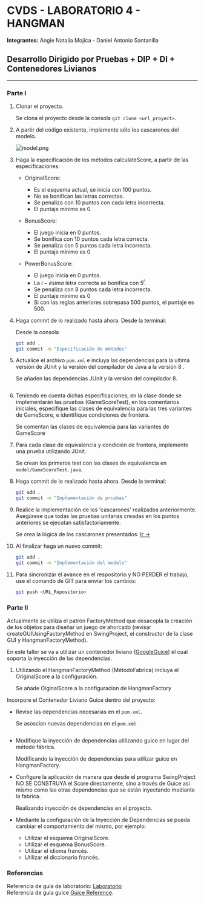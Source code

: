 # CVDS - LABORATORIO 4 - HANGMAN

**Integrantes:** Angie Natalia Mojica - Daniel Antonio Santanilla

## Desarrollo Dirigido por Pruebas + DIP + DI + Contenedores Livianos

---

### Parte I

1. Clonar el proyecto.

   Se clona el proyecto desde la consola `git clone <url_proyect>`.

2. A partir del código existente, implemente sólo los cascarones del modelo. <a id="cascarones"></a>

   ![model.png](./img/model.png)

3. Haga la especificación de los métodos calculateScore, a partir de las especificaciones:

   * OriginalScore:
      * Es el esquema actual, se inicia con 100 puntos.
      * No se bonifican las letras correctas.
      * Se penaliza con 10 puntos con cada letra incorrecta.
      * El puntaje minimo es 0.

   * BonusScore:
      * El juego inicia en 0 puntos.
      * Se bonifica con 10 puntos cada letra correcta.
      * Se penaliza con 5 puntos cada letra incorrecta.
      * El puntaje mínimo es 0

   * PowerBonusScore:
      * El juego inicia en 0 puntos.
      * La $i-ésima$ letra correcta se bonifica con $5^i$.
      * Se penaliza con 8 puntos cada letra incorrecta.
      * El puntaje mínimo es 0
      * Si con las reglas anteriores sobrepasa 500 puntos, el puntaje es 500.

4. Haga commit de lo realizado hasta ahora. Desde la terminal:

   Desde la consola

   ```bash
   git add .
   git commit -m "Especificación de métodos"
   ```

5. Actualice el archivo `pom.xml` e incluya las dependencias para la ultima versión de JUnit y la versión del compilador de Java a la versión 8 .

   Se añaden las dependencias JUnit y la version del compilador 8.

   ```xml
   
   ```

6. Teniendo en cuenta dichas especificaciones, en la clase donde se implementarán las pruebas (GameScoreTest), en los comentarios iniciales, especifique las clases de equivalencia para las tres variantes de GameScore, e identifique condiciones de frontera.

   Se comentan las clases de equivalencia para las variantes de GameScore

7. Para cada clase de equivalencia y condición de frontera, implemente una prueba utilizando JUnit.

    Se crean los primeros test con las clases de equivalencia en `model/GameScoreTest.java`.

8. Haga commit de lo realizado hasta ahora. Desde la terminal:

   ```bash
   git add .
   git commit -m "Implementación de pruebas"
   ```

9. Realice la implementación de los 'cascarones' realizados anteriormente. Asegúrese que todas las pruebas unitarias creadas en los puntos anteriores se ejecutan satisfactoriamente.

   Se crea la lógica de los cascarones presentados: [Ir ->](#cascarones)

10. Al finalizar haga un nuevo commit:

    ```bash
    git add .
    git commit -m "Implementación del modelo"
    ```

11. Para sincronizar el avance en el respositorio y NO PERDER el trabajo, use el comando de GIT para enviar los cambios:

    ```bash
    git push <URL_Repositorio>
    ```

### Parte II

Actualmente se utiliza el patrón FactoryMethod que desacopla la creación de los objetos para diseñar un juego de ahorcado (revisar createGUIUsingFactoryMethod en SwingProject, el constructor de la clase GUI y HangmanFactoryMethod).

En este taller se va a utilizar un contenedor liviano ([GoogleGuice](https://github.com/google/guice)) el cual soporta la inyección de las dependencias.

1. Utilizando el HangmanFactoryMethod (MétodoFabrica) incluya el OriginalScore a la configuración.

   Se añade OiginalScore a la configuracion de HangmanFactory

Incorpore el Contenedor Liviano Guice dentro del proyecto:

* Revise las dependencias necesarias en el `pom.xml`.

  Se asoscian nuevas dependencias en el `pom.xml`

  ```xml
  
  ```

* Modifique la inyección de dependencias utilizando guice en lugar del método fábrica.

  Modificando la inyección de dependencias para utilizar guice en HangmanFactory.

* Configure la aplicación de manera que desde el programa SwingProject NO SE CONSTRUYA el Score directamente, sino a través de Guice asi mismo como las otras dependencias que se están inyectando mediante la fabrica.

  Realizando inyección de dependencias en el proyecto.

* Mediante la configuración de la Inyección de
  Dependencias se pueda cambiar el comportamiento del mismo, por
  ejemplo:
  * Utilizar el esquema OriginalScore.
  * Utilizar el esquema BonusScore.
  * Utilizar el idioma francés.
  * Utilizar el diccionario francés.

### Referencias

Referencia de guía de laboratorio: [Laboratorio](https://github.com/An6ie02/CVDS_LAB04/blob/master/README.md)\
Referencia de guía guice [Guice Reference](https://github.com/PDSW-ECI/LightweighContainers_DepenendecyInjectionIntro-WordProcessor).
